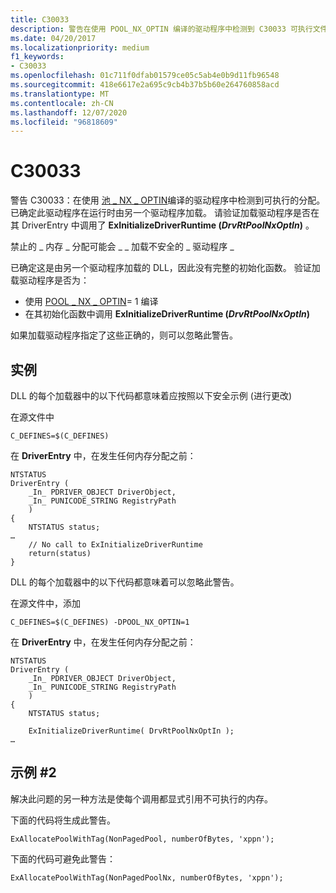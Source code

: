 ```yaml
---
title: C30033
description: 警告在使用 POOL_NX_OPTIN 编译的驱动程序中检测到 C30033 可执行文件分配。
ms.date: 04/20/2017
ms.localizationpriority: medium
f1_keywords:
- C30033
ms.openlocfilehash: 01c711f0dfab01579ce05c5ab4e0b9d11fb96548
ms.sourcegitcommit: 418e6617e2a695c9cb4b37b5b60e264760858acd
ms.translationtype: MT
ms.contentlocale: zh-CN
ms.lasthandoff: 12/07/2020
ms.locfileid: "96818609"
---
```

# <a name="c30033"></a>C30033


警告 C30033：在使用 [池 \_ NX \_ OPTIN](../kernel/single-binary-opt-in-pool-nx-optin.md)编译的驱动程序中检测到可执行的分配。 已确定此驱动程序在运行时由另一个驱动程序加载。 请验证加载驱动程序是否在其 DriverEntry 中调用了 **ExInitializeDriverRuntime (*DrvRtPoolNxOptIn*)** 。

禁止的 \_ 内存 \_ 分配可能会 \_ \_ 加载不安全的 \_ 驱动程序 \_

已确定这是由另一个驱动程序加载的 DLL，因此没有完整的初始化函数。 验证加载驱动程序是否为：

-   使用 [POOL \_ NX \_ OPTIN](../kernel/single-binary-opt-in-pool-nx-optin.md)= 1 编译
-   在其初始化函数中调用 **ExInitializeDriverRuntime (*DrvRtPoolNxOptIn*)**

如果加载驱动程序指定了这些正确的，则可以忽略此警告。

## <a name="span-idexamplespanspan-idexamplespanspan-idexamplespanexample"></a><span id="Example"></span><span id="example"></span><span id="EXAMPLE"></span>实例


DLL 的每个加载器中的以下代码都意味着应按照以下安全示例 (进行更改) 

在源文件中

```
C_DEFINES=$(C_DEFINES)
```

在 **DriverEntry** 中，在发生任何内存分配之前：

```
NTSTATUS
DriverEntry (
    _In_ PDRIVER_OBJECT DriverObject,
    _In_ PUNICODE_STRING RegistryPath
    )
{
    NTSTATUS status;
…
    // No call to ExInitializeDriverRuntime
    return(status)
}
```

DLL 的每个加载器中的以下代码都意味着可以忽略此警告。

在源文件中，添加

```
C_DEFINES=$(C_DEFINES) -DPOOL_NX_OPTIN=1
```

在 **DriverEntry** 中，在发生任何内存分配之前：

```
NTSTATUS
DriverEntry (
    _In_ PDRIVER_OBJECT DriverObject,
    _In_ PUNICODE_STRING RegistryPath
    )
{
    NTSTATUS status;

    ExInitializeDriverRuntime( DrvRtPoolNxOptIn );
…
```

## <a name="span-idexample2spanspan-idexample2spanspan-idexample2spanexample-2"></a><span id="Example2"></span><span id="example2"></span><span id="EXAMPLE2"></span>示例 #2


解决此问题的另一种方法是使每个调用都显式引用不可执行的内存。

下面的代码将生成此警告。

```
ExAllocatePoolWithTag(NonPagedPool, numberOfBytes, 'xppn');
```

下面的代码可避免此警告：

```
ExAllocatePoolWithTag(NonPagedPoolNx, numberOfBytes, 'xppn');
```

 

